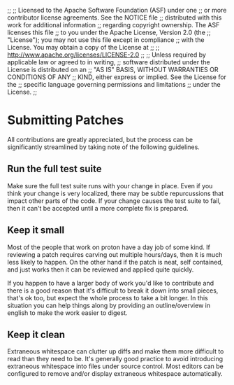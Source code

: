 ;;
;; Licensed to the Apache Software Foundation (ASF) under one
;; or more contributor license agreements.  See the NOTICE file
;; distributed with this work for additional information
;; regarding copyright ownership.  The ASF licenses this file
;; to you under the Apache License, Version 2.0 (the
;; "License"); you may not use this file except in compliance
;; with the License.  You may obtain a copy of the License at
;; 
;;   http://www.apache.org/licenses/LICENSE-2.0
;; 
;; Unless required by applicable law or agreed to in writing,
;; software distributed under the License is distributed on an
;; "AS IS" BASIS, WITHOUT WARRANTIES OR CONDITIONS OF ANY
;; KIND, either express or implied.  See the License for the
;; specific language governing permissions and limitations
;; under the License.
;;

# Submitting Patches

All contributions are greatly appreciated, but the process can be
significantly streamlined by taking note of the following guidelines.

## Run the full test suite

Make sure the full test suite runs with your change in place. Even if
you think your change is very localized, there may be subtle
repurcussions that impact other parts of the code. If your change
causes the test suite to fail, then it can't be accepted until a more
complete fix is prepared.

## Keep it small

Most of the people that work on proton have a day job of some kind. If
reviewing a patch requires carving out multiple hours/days, then it is
much less likely to happen. On the other hand if the patch is neat,
self contained, and just works then it can be reviewed and applied
quite quickly.

If you happen to have a larger body of work you'd like to contribute
and there is a good reason that it's difficult to break it down into
small pieces, that's ok too, but expect the whole process to take a
bit longer. In this situation you can help things along by providing
an outline/overview in english to make the work easier to digest.

## Keep it clean

Extraneous whitespace can clutter up diffs and make them more
difficult to read than they need to be. It's generally good practice
to avoid introducing extraneous whitespace into files under source
control. Most editors can be configured to remove and/or display
extraneous whitespace automatically.
